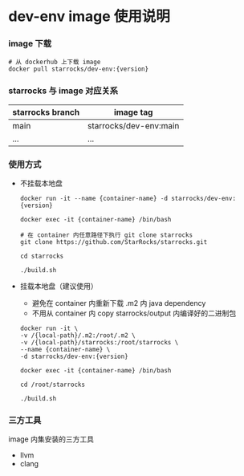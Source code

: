 # dev-env image 使用说明

### image 下载

```shell
# 从 dockerhub 上下载 image
docker pull starrocks/dev-env:{version}
```

### starrocks 与 image 对应关系

| starrocks branch | image tag              |
| ---------------- | ---------------------- |
| main             | starrocks/dev-env:main |
| ...              | ...                    |

### 使用方式

- 不挂载本地盘

  ```shell
  docker run -it --name {container-name} -d starrocks/dev-env:{version}
  
  docker exec -it {container-name} /bin/bash
  
  # 在 container 内任意路径下执行 git clone starrocks
  git clone https://github.com/StarRocks/starrocks.git
  
  cd starrocks
  
  ./build.sh	
  ```

- 挂载本地盘（建议使用）

  - 避免在 container 内重新下载 .m2 内 java dependency
  - 不用从 container 内 copy starrocks/output 内编译好的二进制包
  
  ```shell
  docker run -it \
  -v /{local-path}/.m2:/root/.m2 \
  -v /{local-path}/starrocks:/root/starrocks \
  --name {container-name} \
  -d starrocks/dev-env:{version}
  
  docker exec -it {container-name} /bin/bash
  
  cd /root/starrocks
  
  ./build.sh
  ```

### 三方工具

image 内集安装的三方工具

- llvm
- clang